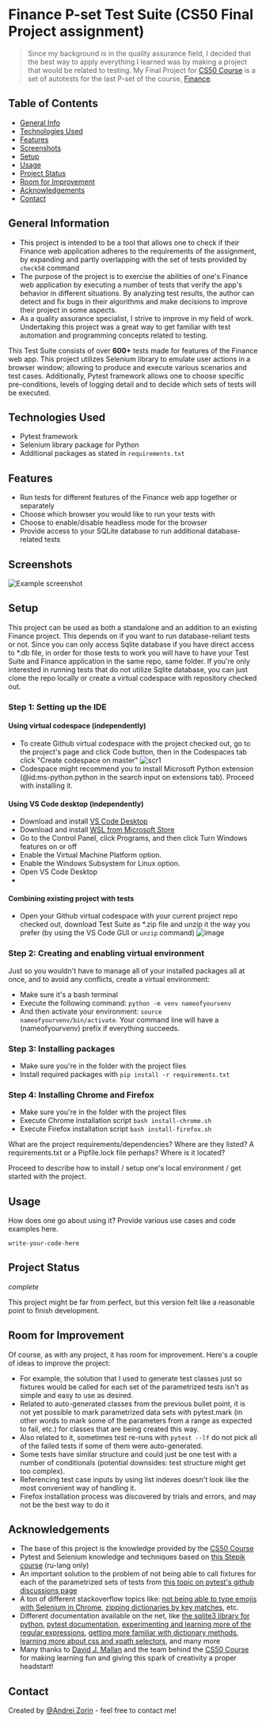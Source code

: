 # Finance P-set Test Suite (CS50 Final Project assignment)
> Since my background is in the quality assurance field, I decided that the best way to apply everything I learned was by making a project that would be related to testing. My Final Project for [CS50 Course](https://cs50.harvard.edu/x/2023/) is a set of autotests for the last P-set of the course, [Finance](https://cs50.harvard.edu/x/2023/psets/9/finance/).


## Table of Contents
* [General Info](#general-information)
* [Technologies Used](#technologies-used)
* [Features](#features)
* [Screenshots](#screenshots)
* [Setup](#setup)
* [Usage](#usage)
* [Project Status](#project-status)
* [Room for Improvement](#room-for-improvement)
* [Acknowledgements](#acknowledgements)
* [Contact](#contact)
<!-- * [License](#license) -->


## General Information
- This project is intended to be a tool that allows one to check if their Finance web application adheres to the requirements of the assignment, by expanding and partly overlapping with the set of tests provided by `check50` command
- The purpose of the project is to exercise the abilities of one's Finance web application by executing a number of tests that verify the app's behavior in different situations. By analyzing test results, the author can detect and fix bugs in their algorithms and make decisions to improve their project in some aspects. 
- As a quality assurance specialist, I strive to improve in my field of work. Undertaking this project was a great way to get familiar with test automation and programming concepts related to testing. 

This Test Suite consists of over **600+** tests made for features of the Finance web app. 
This project utilizes Selenium library to emulate user actions in a browser window; allowing to produce and execute various scenarios and test cases. Additionally, Pytest framework allows one to choose specific pre-conditions, levels of logging detail and to decide which sets of tests will be executed. 


## Technologies Used
- Pytest framework
- Selenium library package for Python
- Additional packages as stated in `requirements.txt`


## Features
- Run tests for different features of the Finance web app together or separately
- Choose which browser you would like to run your tests with
- Choose to enable/disable headless mode for the browser
- Provide access to your SQLite database to run additional database-related tests


## Screenshots
![Example screenshot](./img/screenshot.png)


## Setup

This project can be used as both a standalone and an addition to an existing Finance project. This depends on if you want to run database-reliant tests or not.
Since you can only access Sqlite database if you have direct access to *.db file, in order for those tests to work you will have to have your Test Suite and Finance application in the same repo, same folder. If you're only interested in running tests that do not utilize Sqlite database, you can just clone the repo locally or create a virtual codespace with repository checked out.

### Step 1: Setting up the IDE

#### Using virtual codespace (independently)

- To create Github virtual codespace with the project checked out, go to the project's page and click Code button, then in the Codespaces tab click "Create codespace on master"
![scr1](https://github.com/Swordy777/CS50-Final-Project/assets/59532784/50138f0c-58bf-446e-bb87-6bf167deff52)
- Codespace might recommend you to install Microsoft Python extension (@id:ms-python.python in the search input on extensions tab). Proceed with installing it.

#### Using VS Code desktop (independently)
- Download and install [VS Code Desktop](https://code.visualstudio.com/)
- Download and install [WSL from Microsoft Store](https://www.microsoft.com/store/productId/9P9TQF7MRM4R)
- Go to the Control Panel, click Programs, and then click Turn Windows features on or off
- Enable the Virtual Machine Platform option. 
- Enable the Windows Subsystem for Linux option.
- Open VS Code Desktop
- 

#### Combining existing project with tests
- Open your Github virtual codespace with your current project repo checked out, download Test Suite as *.zip file and unzip it the way you prefer (by using the VS Code GUI or `unzip` command)
![image](https://github.com/Swordy777/CS50-Final-Project/assets/59532784/35674f55-9ff6-40fb-b3e8-d0afe40f818f)


### Step 2: Creating and enabling virtual environment

Just so you wouldn't have to manage all of your installed packages all at once, and to avoid any conflicts, create a virtual environment:
- Make sure it's a bash terminal 
- Execute the following command: `python -m venv nameofyourvenv`
- And then activate your environment: `source nameofyourvenv/bin/activate`. Your command line will have a (nameofyourvenv) prefix if everything succeeds.

### Step 3: Installing packages
- Make sure you're in the folder with the project files
- Install required packages with `pip install -r requirements.txt`

### Step 4: Installing Chrome and Firefox
- Make sure you're in the folder with the project files
- Execute Chrome installation script `bash install-chrome.sh`
- Execute Firefox installation script `bash install-firefox.sh`






What are the project requirements/dependencies? Where are they listed? A requirements.txt or a Pipfile.lock file perhaps? Where is it located?

Proceed to describe how to install / setup one's local environment / get started with the project.


## Usage
How does one go about using it?
Provide various use cases and code examples here.

`write-your-code-here`


## Project Status
_complete_

This project might be far from perfect, but this version felt like a reasonable point to finish development.


## Room for Improvement
Of course, as with any project, it has room for improvement. Here's a couple of ideas to improve the project:

- For example, the solution that I used to generate test classes just so fixtures would be called for each set of the parametrized tests isn't as simple and easy to use as desired.
- Related to auto-generated classes from the previous bullet point, it is not yet possible to mark parametrized data sets with pytest.mark (in other words to mark some of the parameters from a range as expected to fail, etc.) for classes that are being created this way.
- Also related to it, sometimes test re-runs with `pytest --lf` do not pick all of the failed tests if some of them were auto-generated.
- Some tests have similar structure and could just be one test with a number of conditionals (potential downsides: test structure might get too complex).
- Referencing test case inputs by using list indexes doesn't look like the most convenient way of handling it.
- Firefox installation process was discovered by trials and errors, and may not be the best way to do it

## Acknowledgements
- The base of this project is the knowledge provided by the [CS50 Course](https://cs50.harvard.edu/x/2023/)
- Pytest and Selenium knowledge and techniques based on [this Stepik course](https://stepik.org/course/575/promo#toc) (ru-lang only)
- An important solution to the problem of not being able to call fixtures for each of the parametrized sets of tests from [this topic on pytest's github discussions page](https://github.com/pytest-dev/pytest/discussions/11038)
- A ton of different stackoverflow topics like: [not being able to type emojis with Selenium in Chrome](https://stackoverflow.com/questions/59138825/chromedriver-only-supports-characters-in-the-bmp-error-while-sending-emoji-with), [zipping dictionaries by key matches](https://stackoverflow.com/questions/29645415/python-zip-by-key), etc.
- Different documentation available on the net, like [the sqlite3 library for python](https://docs.python.org/3/library/sqlite3.html), [pytest documentation](https://docs.pytest.org/en/7.1.x/index.html), [experimenting and learning more of the regular expressions](https://docs.python.org/3/library/re.html), [getting more familiar with dictionary methods](https://www.w3schools.com/python/python_dictionaries_methods.asp), [learning more about css and xpath selectors](https://www.w3schools.com/cssref/css_selectors.php), and many more
- Many thanks to [David J. Mallan](https://cs.harvard.edu/malan/) and the team behind the [CS50 Course](https://cs50.harvard.edu/x/2023/) for making learning fun and giving this spark of creativity a proper headstart!


## Contact
Created by [@Andrei Zorin](mailto:swordy777@gmail.com) - feel free to contact me!

<!-- MIT License -->

